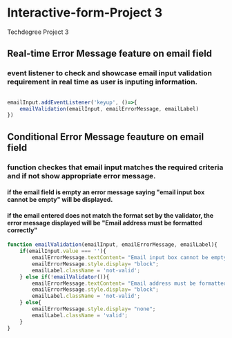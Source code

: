 # Interactive-form-Project 3
Techdegree Project 3

## Real-time Error Message feature on email field

### event listener to check and showcase email input validation requirement in real time as user is inputing information. 
```js

emailInput.addEventListener('keyup', ()=>{
    emailValidation(emailInput, emailErrorMessage, emailLabel)
})
```

## Conditional Error Message feauture on email field 
### function checkes that email input matches the required criteria and if not show appropriate error message.
#### if the email field is empty an error message saying "email input box cannot be empty" will be displayed. 
#### if the email entered does not match the format set by the validator, the error message displayed will be "Email address must be formatted correctly"
```js
function emailValidation(emailInput, emailErrorMessage, emailLabel){
    if(emailInput.value === ''){
        emailErrorMessage.textContent= "Email input box cannot be empty"
        emailErrorMessage.style.display= "block";
        emailLabel.className = 'not-valid';
    } else if(!emailValidator()){
        emailErrorMessage.textContent= "Email address must be formatted correctly"
        emailErrorMessage.style.display= "block";
        emailLabel.className = 'not-valid';
    } else{
        emailErrorMessage.style.display= "none";
        emailLabel.className = 'valid';
    }
}

```